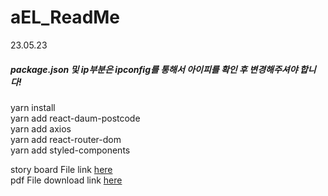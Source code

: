 # aEL_ReadMe

23.05.23
##### package.json 및 ip부분은 ipconfig를 통해서 아이피를 확인 후 변경해주셔야 합니다!


yarn install<br>
yarn add react-daum-postcode<br>
yarn add axios<br>
yarn add react-router-dom<br>
yarn add styled-components<br>

story board File link 
<a href="https://firebasestorage.googleapis.com/v0/b/immutable-finalproj.appspot.com/o/pdf_mini_Proj%2Fmini_proj_StoryBoard.pdf?alt=media&token=8af41929-9180-43c1-8fe1-72fbed98d360" target="_blank">here</a> <br>
pdf File download link
<a href="https://firebasestorage.googleapis.com/v0/b/immutable-finalproj.appspot.com/o/pdf_mini_Proj%2FUntitled.pdf?alt=media&token=df53b0ef-f1a7-4cd6-90ca-c396c8bb4414" target="_blank">here</a>
